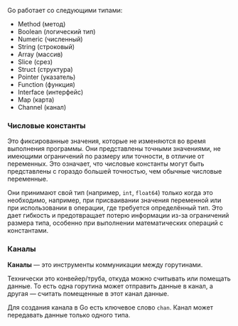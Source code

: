Go работает со следующими типами:

- Method (метод)
- Boolean (логический тип)
- Numeric (численный)
- String (строковый)
- Array (массив)
- Slice (срез)
- Struct (структура)
- Pointer (указатель)
- Function (функция)
- Interface (интерфейс)
- Map (карта)
- Channel (канал)

### Числовые константы
Это фиксированные значения, которые не изменяются во время выполнения программы. Они представлены точными значениями, не имеющими ограничений по размеру или точности, в отличие от переменных. Это означает, что числовые константы могут быть представлены с гораздо большей точностью, чем обычные числовые переменные.

Они принимают свой тип (например, `int`, `float64`) только когда это необходимо, например, при присваивании значения переменной или при использовании в операции, где требуется определённый тип. Это дает гибкость и предотвращает потерю информации из-за ограничений размера типа, особенно при выполнении математических операций с константами.

### Каналы
**Каналы** — это инструменты коммуникации между горутинами.

Технически это конвейер/труба, откуда можно считывать или помещать данные. То есть одна горутина может отправить данные в канал, а другая — считать помещенные в этот канал данные.

Для создания канала в Go есть ключевое слово `chan`. Канал может передавать данные только одного типа.